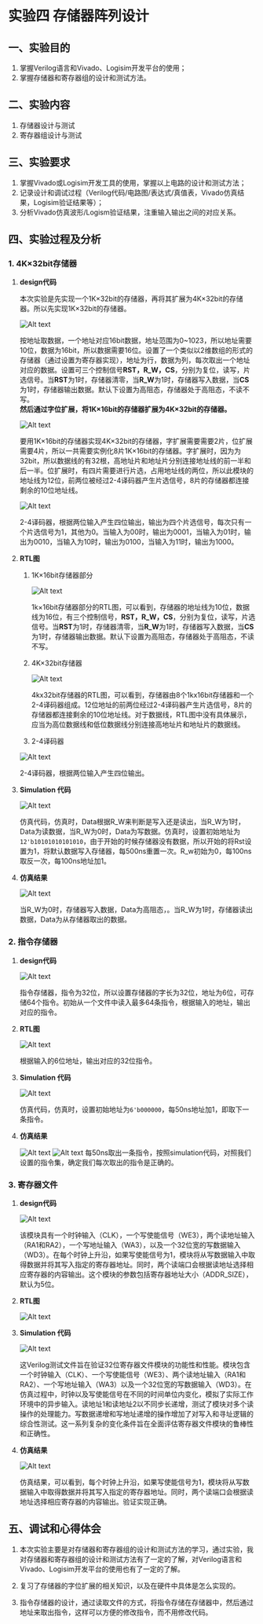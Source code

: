 # 实验四 存储器阵列设计

## 一、实验目的

1. 掌握Verilog语言和Vivado、Logisim开发平台的使用；
2. 掌握存储器和寄存器组的设计和测试方法。

## 二、实验内容

1. 存储器设计与测试
2. 寄存器组设计与测试

## 三、实验要求

1. 掌握Vivado或Logisim开发工具的使用，掌握以上电路的设计和测试方法；
2. 记录设计和调试过程（Verilog代码/电路图/表达式/真值表，Vivado仿真结果，Logisim验证结果等）；
3. 分析Vivado仿真波形/Logism验证结果，注重输入输出之间的对应关系。

## 四、实验过程及分析

### 1. 4K×32bit存储器

1. **design代码**

    本次实验是先实现一个1K×32bit的存储器，再将其扩展为4K×32bit的存储器。所以先实现1K×32bit的存储器。

    ![Alt text](bfe386cb796f9fd239b36f8bd0600301.png)

    按地址取数据，一个地址对应16bit数据，地址范围为0~1023，所以地址需要10位，数据为16bit，所以数据需要16位。设置了一个类似以2维数组的形式的存储器（通过设置为寄存器实现），地址为行，数据为列，每次取出一个地址对应的数据。设置可三个控制信号**RST，R_W，CS**，分别为复位，读写，片选信号。当**RST**为1时，存储器清零，当**R_W**为1时，存储器写入数据，当**CS**为1时，存储器输出数据。默认下设置为高阻态，存储器处于高阻态，不读不写。
    <br/>
    **然后通过字位扩展，将1K×16bit的存储器扩展为4K×32bit的存储器。**

    ![Alt text](7dce8a3044f60ae997796e70559718ac.png)

    要用1K×16bit的存储器实现4K×32bit的存储器，字扩展需要需要2片，位扩展需要4片，所以一共需要实例化8片1K×16bit的存储器。字扩展时，因为为32bit，所以数据线的有32根，高地址片和地址片分别连接地址线的前一半和后一半。位扩展时，有四片需要进行片选，占用地址线的两位，所以此模块的地址线为12位，前两位被经过2-4译码器产生片选信号，8片的存储器都连接剩余的10位地址线。

    ![Alt text](fa8c21709ea36d913c7da0cc0a471a58.png)

    2-4译码器，根据两位输入产生四位输出，输出为四个片选信号，每次只有一个片选信号为1，其他为0。当输入为00时，输出为0001，当输入为01时，输出为0010，当输入为10时，输出为0100，当输入为11时，输出为1000。

2. **RTL图**
    1. 1K×16bit存储器部分

        ![Alt text](3708cd1c7143f53f2fee9b7ba573ac71-1.png)

        1k×16bit存储器部分的RTL图，可以看到，存储器的地址线为10位，数据线为16位，有三个控制信号，**RST，R_W，CS**，分别为复位，读写，片选信号。当**RST**为1时，存储器清零，当**R_W**为1时，存储器写入数据，当**CS**为1时，存储器输出数据。默认下设置为高阻态，存储器处于高阻态，不读不写。

    2. 4K×32bit存储器

        ![Alt text](a82022d5b565d3f9e330f4e0d8580b02.png)

        4kx32bit存储器的RTL图，可以看到，存储器由8个1kx16bit存储器和一个2-4译码器组成。12位地址的前两位经过2-4译码器产生片选信号，8片的存储器都连接剩余的10位地址线。对于数据线，RTL图中没有具体展示，应当为高位数据线和低位数据线分别连接高地址片和地址片的数据线。

    3. 2-4译码器

    ![Alt text](747765704e9949c384787a55e12a2ef8.png)

    2-4译码器，根据两位输入产生四位输出。

3. **Simulation 代码**

    ![Alt text](image.png)

    仿真代码，仿真时，Data根据R_W来判断是写入还是读出，当R_W为1时，Data为读数据，当R_W为0时，Data为写数据。仿真时，设置初始地址为`12'b10101010101010`，由于开始的时候存储器没有数据，所以开始的将Rst设置为1，将默认数据写入存储器，每500ns重置一次。R_w初始为0，每100ns取反一次，每100ns地址加1。

4. **仿真结果**

    ![Alt text](991d45a13451e8630f7c5e29d87598ff.png)

    当R_W为0时，存储器写入数据，Data为高阻态，。当R_W为1时，存储器读出数据，Data为从存储器取出的数据。

### 2. 指令存储器

1. **design代码**

    ![Alt text](68755f9d2d487fef6151adf909f30669.png)

    指令存储器，指令为32位，所以设置存储器的字长为32位，地址为6位，可存储64个指令。初始从一个文件中读入最多64条指令，根据输入的地址，输出对应的指令。

2. **RTL图**

    ![Alt text](image-4.png)

    根据输入的6位地址，输出对应的32位指令。

3. **Simulation 代码**

    ![Alt text](35aad205cbd1de6f83ad8d85dfe5c247.png)

    仿真代码，仿真时，设置初始地址为`6'b000000`，每50ns地址加1，即取下一条指令。

4. **仿真结果**

    ![Alt text](3b7d6310c3e3a444d5d49b1a29da4854.png)
    ![Alt text](image-1.png)
    每50ns取出一条指令，按照simulation代码，对照我们设置的指令集，确定我们每次取出的指令是正确的。

### 3. 寄存器文件

1. **design代码**

    ![Alt text](image-2.png)

    该模块具有一个时钟输入（CLK），一个写使能信号（WE3），两个读地址输入（RA1和RA2），一个写地址输入（WA3），以及一个32位宽的写数据输入（WD3）。在每个时钟上升沿，如果写使能信号为1，模块将从写数据输入中取得数据并将其写入指定的寄存器地址。同时，两个读端口会根据读地址选择相应寄存器的内容输出。这个模块的参数包括寄存器地址大小（ADDR_SIZE），默认为5位。

2. **RTL图**

    ![Alt text](image-3.png)

3. **Simulation 代码**

    ![Alt text](image-6.png)

    这Verilog测试文件旨在验证32位寄存器文件模块的功能性和性能。模块包含一个时钟输入（CLK）、一个写使能信号（WE3）、两个读地址输入（RA1和RA2）、一个写地址输入（WA3）以及一个32位宽的写数据输入（WD3）。在仿真过程中，时钟以及写使能信号在不同的时间单位内变化，模拟了实际工作环境中的异步输入。读地址1和读地址2以不同步长递增，测试了模块对多个读操作的处理能力。写数据递增和写地址递增的操作增加了对写入和寻址逻辑的综合性测试。这一系列复杂的变化条件旨在全面评估寄存器文件模块的鲁棒性和正确性。

4. **仿真结果**

    ![Alt text](image-5.png)

    仿真结果，可以看到，每个时钟上升沿，如果写使能信号为1，模块将从写数据输入中取得数据并将其写入指定的寄存器地址。同时，两个读端口会根据读地址选择相应寄存器的内容输出。验证实现正确。

## 五、调试和心得体会

1. 本次实验主要是对存储器和寄存器组的设计和测试方法的学习，通过实验，我对存储器和寄存器组的设计和测试方法有了一定的了解，对Verilog语言和Vivado、Logisim开发平台的使用也有了一定的了解。

2. 复习了存储器的字位扩展的相关知识，以及在硬件中具体是怎么实现的。
3. 指令存储器的设计，通过读取文件的方式，将指令存储在存储器中，然后通过地址来取出指令，这样可以方便的修改指令，而不用修改代码。